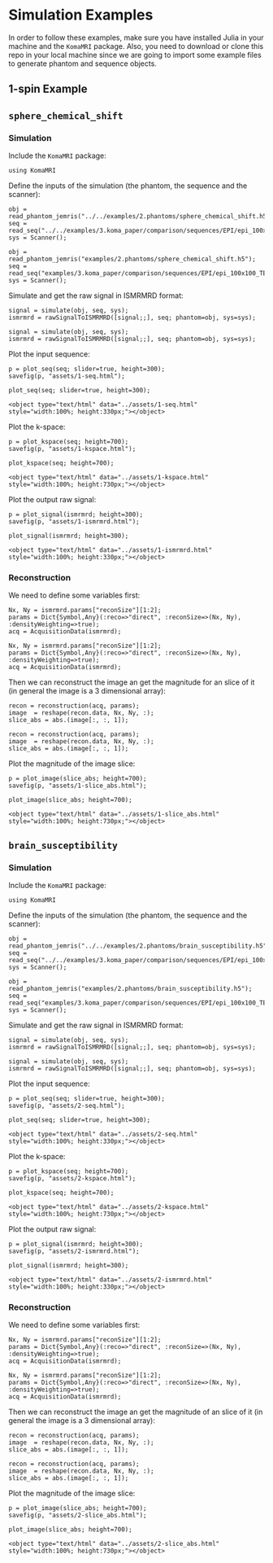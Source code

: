 # Simulation Examples

In order to follow these examples, make sure you have installed Julia in your machine and the `KomaMRI` package. Also, you need to download or clone this repo in your local machine since we are going to import some example files to generate phantom and sequence objects.

## 1-spin Example


## `sphere_chemical_shift`

### Simulation

Include the `KomaMRI` package:
```@example 1
using KomaMRI
```

Define the inputs of the simulation (the phantom, the sequence and the scanner):
```@setup 1
obj = read_phantom_jemris("../../examples/2.phantoms/sphere_chemical_shift.h5");
seq = read_seq("../../examples/3.koma_paper/comparison/sequences/EPI/epi_100x100_TE100_FOV230.seq");
sys = Scanner();
```
```
obj = read_phantom_jemris("examples/2.phantoms/sphere_chemical_shift.h5");
seq = read_seq("examples/3.koma_paper/comparison/sequences/EPI/epi_100x100_TE100_FOV230.seq");
sys = Scanner();
```

Simulate and get the raw signal in ISMRMRD format:
```@setup 1
signal = simulate(obj, seq, sys);
ismrmrd = rawSignalToISMRMRD([signal;;], seq; phantom=obj, sys=sys);
```
```
signal = simulate(obj, seq, sys);
ismrmrd = rawSignalToISMRMRD([signal;;], seq; phantom=obj, sys=sys);
```

Plot the input sequence:
```@setup 1
p = plot_seq(seq; slider=true, height=300);
savefig(p, "assets/1-seq.html");
```
```
plot_seq(seq; slider=true, height=300);
```
```@raw html
<object type="text/html" data="../assets/1-seq.html" style="width:100%; height:330px;"></object>
```

Plot the k-space:
```@setup 1
p = plot_kspace(seq; height=700);
savefig(p, "assets/1-kspace.html");
```
```
plot_kspace(seq; height=700);
```
```@raw html
<object type="text/html" data="../assets/1-kspace.html" style="width:100%; height:730px;"></object>
```

Plot the output raw signal:
```@setup 1
p = plot_signal(ismrmrd; height=300);
savefig(p, "assets/1-ismrmrd.html");
```
```
plot_signal(ismrmrd; height=300);
```
```@raw html
<object type="text/html" data="../assets/1-ismrmrd.html" style="width:100%; height:330px;"></object>
```

### Reconstruction

We need to define some variables first:
```@setup 1
Nx, Ny = ismrmrd.params["reconSize"][1:2];
params = Dict{Symbol,Any}(:reco=>"direct", :reconSize=>(Nx, Ny), :densityWeighting=>true);
acq = AcquisitionData(ismrmrd);
```
```
Nx, Ny = ismrmrd.params["reconSize"][1:2];
params = Dict{Symbol,Any}(:reco=>"direct", :reconSize=>(Nx, Ny), :densityWeighting=>true);
acq = AcquisitionData(ismrmrd);
```

Then we can reconstruct the image an get the magnitude for an slice of it (in general the image is a 3 dimensional array):
```@setup 1
recon = reconstruction(acq, params);
image  = reshape(recon.data, Nx, Ny, :);
slice_abs = abs.(image[:, :, 1]);
```
```
recon = reconstruction(acq, params);
image  = reshape(recon.data, Nx, Ny, :);
slice_abs = abs.(image[:, :, 1]);
```

Plot the magnitude of the image slice:
```@setup 1
p = plot_image(slice_abs; height=700);
savefig(p, "assets/1-slice_abs.html");
```
```
plot_image(slice_abs; height=700);
```
```@raw html
<object type="text/html" data="../assets/1-slice_abs.html" style="width:100%; height:730px;"></object>
```


## `brain_susceptibility`

### Simulation

Include the `KomaMRI` package:
```@example 2
using KomaMRI
```

Define the inputs of the simulation (the phantom, the sequence and the scanner):
```@setup 2
obj = read_phantom_jemris("../../examples/2.phantoms/brain_susceptibility.h5");
seq = read_seq("../../examples/3.koma_paper/comparison/sequences/EPI/epi_100x100_TE100_FOV230.seq");
sys = Scanner();
```
```
obj = read_phantom_jemris("examples/2.phantoms/brain_susceptibility.h5");
seq = read_seq("examples/3.koma_paper/comparison/sequences/EPI/epi_100x100_TE100_FOV230.seq");
sys = Scanner();
```

Simulate and get the raw signal in ISMRMRD format:
```@setup 2
signal = simulate(obj, seq, sys);
ismrmrd = rawSignalToISMRMRD([signal;;], seq; phantom=obj, sys=sys);
```
```
signal = simulate(obj, seq, sys);
ismrmrd = rawSignalToISMRMRD([signal;;], seq; phantom=obj, sys=sys);
```

Plot the input sequence:
```@setup 2
p = plot_seq(seq; slider=true, height=300);
savefig(p, "assets/2-seq.html");
```
```
plot_seq(seq; slider=true, height=300);
```
```@raw html
<object type="text/html" data="../assets/2-seq.html" style="width:100%; height:330px;"></object>
```

Plot the k-space:
```@setup 2
p = plot_kspace(seq; height=700);
savefig(p, "assets/2-kspace.html");
```
```
plot_kspace(seq; height=700);
```
```@raw html
<object type="text/html" data="../assets/2-kspace.html" style="width:100%; height:730px;"></object>
```

Plot the output raw signal:
```@setup 2
p = plot_signal(ismrmrd; height=300);
savefig(p, "assets/2-ismrmrd.html");
```
```
plot_signal(ismrmrd; height=300);
```
```@raw html
<object type="text/html" data="../assets/2-ismrmrd.html" style="width:100%; height:330px;"></object>
```

### Reconstruction

We need to define some variables first:
```@setup 2
Nx, Ny = ismrmrd.params["reconSize"][1:2];
params = Dict{Symbol,Any}(:reco=>"direct", :reconSize=>(Nx, Ny), :densityWeighting=>true);
acq = AcquisitionData(ismrmrd);
```
```
Nx, Ny = ismrmrd.params["reconSize"][1:2];
params = Dict{Symbol,Any}(:reco=>"direct", :reconSize=>(Nx, Ny), :densityWeighting=>true);
acq = AcquisitionData(ismrmrd);
```

Then we can reconstruct the image an get the magnitude of an slice of it (in general the image is a 3 dimensional array):
```@setup 2
recon = reconstruction(acq, params);
image  = reshape(recon.data, Nx, Ny, :);
slice_abs = abs.(image[:, :, 1]);
```
```
recon = reconstruction(acq, params);
image  = reshape(recon.data, Nx, Ny, :);
slice_abs = abs.(image[:, :, 1]);
```

Plot the magnitude of the image slice:
```@setup 2
p = plot_image(slice_abs; height=700);
savefig(p, "assets/2-slice_abs.html");
```
```
plot_image(slice_abs; height=700);
```
```@raw html
<object type="text/html" data="../assets/2-slice_abs.html" style="width:100%; height:730px;"></object>
```
